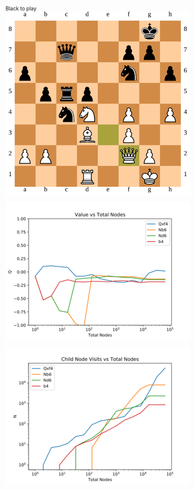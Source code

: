 Black to play
![](tcec_14_divp.pgn_28.4_64/board.svg)

![](tcec_14_divp.pgn_28.4_64/Q.svg) 

![](tcec_14_divp.pgn_28.4_64/N.svg)

